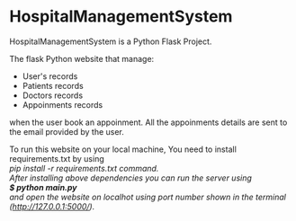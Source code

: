 # HospitalManagementSystem
HospitalManagementSystem is a Python Flask Project.

The flask Python website that manage:

<ul>
  <li>User's records</li>
<li>Patients records</li>
<li>Doctors records</li>
<li>Appoinments records</li>
</ul>

when the user book an appoinment. All the appoinments details are sent to the email provided by the user.<br>

To run this website on your local machine, You need to install requirements.txt by using<br>
<i>pip install -r requirements.txt<i> command.<br>
After installing above dependencies you can run the server using<br>
  <b><i>$ python main.py</i></b><br>
and open the website on localhot using port number shown in the terminal (http://127.0.0.1:5000/).
